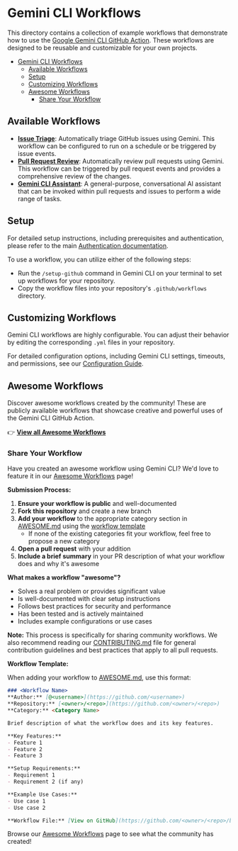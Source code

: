 # Gemini CLI Workflows

This directory contains a collection of example workflows that demonstrate how to use the [Google Gemini CLI GitHub Action](https://github.com/google-github-actions/run-gemini-cli). These workflows are designed to be reusable and customizable for your own projects.

- [Gemini CLI Workflows](#gemini-cli-workflows)
  - [Available Workflows](#available-workflows)
  - [Setup](#setup)
  - [Customizing Workflows](#customizing-workflows)
  - [Awesome Workflows](#awesome-workflows)
    - [Share Your Workflow](#share-your-workflow)

## Available Workflows

*   **[Issue Triage](./issue-triage)**: Automatically triage GitHub issues using Gemini. This workflow can be configured to run on a schedule or be triggered by issue events.
*   **[Pull Request Review](./pr-review)**: Automatically review pull requests using Gemini. This workflow can be triggered by pull request events and provides a comprehensive review of the changes.
*   **[Gemini CLI Assistant](./gemini-cli)**: A general-purpose, conversational AI assistant that can be invoked within pull requests and issues to perform a wide range of tasks.

## Setup

For detailed setup instructions, including prerequisites and authentication, please refer to the main [Authentication documentation](../../docs/authentication.md).

To use a workflow, you can utilize either of the following steps:
- Run the `/setup-github` command in Gemini CLI on your terminal to set up workflows for your repository.
- Copy the workflow files into your repository's `.github/workflows` directory.

## Customizing Workflows

Gemini CLI workflows are highly configurable. You can adjust their behavior by editing the corresponding `.yml` files in your repository.

For detailed configuration options, including Gemini CLI settings, timeouts, and permissions, see our [Configuration Guide](./CONFIGURATION.md).

## Awesome Workflows

Discover awesome workflows created by the community! These are publicly available workflows that showcase creative and powerful uses of the Gemini CLI GitHub Action.

👉 **[View all Awesome Workflows](./AWESOME.md)**

### Share Your Workflow

Have you created an awesome workflow using Gemini CLI? We'd love to feature it in our [Awesome Workflows](./AWESOME.md) page! 

**Submission Process:**
1. **Ensure your workflow is public** and well-documented
2. **Fork this repository** and create a new branch
3. **Add your workflow** to the appropriate category section in [AWESOME.md](./AWESOME.md) using the [workflow template](./AWESOME.md#workflow-template)
   - If none of the existing categories fit your workflow, feel free to propose a new category
4. **Open a pull request** with your addition
5. **Include a brief summary** in your PR description of what your workflow does and why it's awesome

**What makes a workflow "awesome"?**
- Solves a real problem or provides significant value
- Is well-documented with clear setup instructions
- Follows best practices for security and performance
- Has been tested and is actively maintained
- Includes example configurations or use cases

**Note:** This process is specifically for sharing community workflows. We also recommend reading our [CONTRIBUTING.md](../../CONTRIBUTING.md) file for general contribution guidelines and best practices that apply to all pull requests.

**Workflow Template:**

When adding your workflow to [AWESOME.md](./AWESOME.md), use this format:

```markdown
### <Workflow Name>
**Author:** [@<username>](https://github.com/<username>)  
**Repository:** [<owner>/<repo>](https://github.com/<owner>/<repo>)  
**Category:** <Category Name>

Brief description of what the workflow does and its key features.

**Key Features:**
- Feature 1
- Feature 2
- Feature 3

**Setup Requirements:**
- Requirement 1
- Requirement 2 (if any)

**Example Use Cases:**
- Use case 1
- Use case 2

**Workflow File:** [View on GitHub](https://github.com/<owner>/<repo>/blob/main/.github/workflows/<workflow-name>.yml)
```

Browse our [Awesome Workflows](./AWESOME.md) page to see what the community has created!
